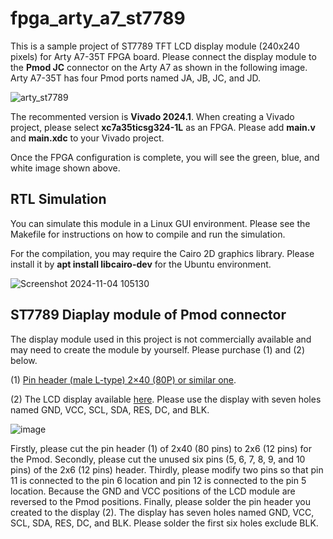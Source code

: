 # fpga_arty_a7_st7789

This is a sample project of ST7789 TFT LCD display module (240x240 pixels) for Arty A7-35T FPGA board. 
Please connect the display module to the **Pmod JC** connector on the Arty A7 as shown in the following image.
Arty A7-35T has four Pmod ports named JA, JB, JC, and JD.

![arty_st7789](https://github.com/user-attachments/assets/3a54b025-9869-4ea1-940a-8fc95e305e4c)

The recommented version is **Vivado 2024.1**. 
When creating a Vivado project, please select **xc7a35ticsg324-1L** as an FPGA. 
Please add **main.v** and **main.xdc** to your Vivado project. 

Once the FPGA configuration is complete, you will see the green, blue, and white image shown above.

## RTL Simulation

You can simulate this module in a Linux GUI environment.
Please see the Makefile for instructions on how to compile and run the simulation.

For the compilation, you may require the Cairo 2D graphics library.
Please install it by **apt install libcairo-dev** for the Ubuntu environment.

![Screenshot 2024-11-04 105130](https://github.com/user-attachments/assets/0a0e261f-817b-4a9a-9a51-19ba3de40040)


## ST7789 Diaplay module of Pmod connector

The display module used in this project is not commercially available and may need to create the module by yourself. 
Please purchase (1) and (2) below.

(1) [Pin header (male L-type) 2×40 (80P) or similar one](https://akizukidenshi.com/catalog/g/g100148/).

(2) The LCD display available [here](https://www.amazon.co.jp/s?k=st7789+240x240+tft).
Please use the display with seven holes named GND, VCC, SCL, SDA, RES, DC, and BLK. 

![image](https://github.com/user-attachments/assets/005c1d02-e99e-40f3-ad2d-eb1535585c2b)

Firstly, please cut the pin header (1) of 2x40 (80 pins) to 2x6 (12 pins) for the Pmod. 
Secondly, please cut the unused six pins (5, 6, 7, 8, 9, and 10 pins) of the 2x6 (12 pins) header. 
Thirdly, please modify two pins so that pin 11 is connected to the pin 6 location and pin 12 is connected to the pin 5 location. 
Because the GND and VCC positions of the LCD module are reversed to the Pmod positions.
Finally, please solder the pin header you created to the display (2).
The display has seven holes named GND, VCC, SCL, SDA, RES, DC, and BLK. Please solder the first six holes exclude BLK. 
